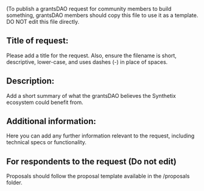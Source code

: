 (To publish a grantsDAO request for community members to build something, grantsDAO members should copy this file to use it as a template. DO NOT edit this file directly.

## Title of request: 
Please add a title for the request. Also, ensure the filename is short, descriptive, lower-case, and uses dashes (-) in place of spaces. 

## Description: 
Add a short summary of what the grantsDAO believes the Synthetix ecosystem could benefit from. 

## Additional information: 
Here you can add any further information relevant to the request, including technical specs or functionality. 

## For respondents to the request (Do not edit)
Proposals should follow the proposal template available in the /proposals folder. 
